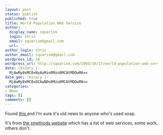 ```yaml
---
layout: post
status: publish
published: true
title: World Population Web Service
author:
  display_name: squarism
  login: chris
  email: squarism@gmail.com
  url: ''
author_login: chris
author_email: squarism@gmail.com
wordpress_id: 28
wordpress_url: http://squarism.com/2003/10/17/world-population-web-service/
date: !binary |-
  MjAwMy0xMC0xNyAyMzo0Mzo0MCAtMDQwMA==
date_gmt: !binary |-
  MjAwMy0xMC0xOCAwNDo0Mzo0MCAtMDQwMA==
categories:
- News
tags: []
comments: []
---
```

Found [this ](http://www.abundanttech.com/webservices/population/population.asmx/getWorldPopulation)and I'm sure it's old news to anyone who's used soap.

It's from [the xmethods website](http://www.xmethods.net/) which has a list of web services, some work, others don't.